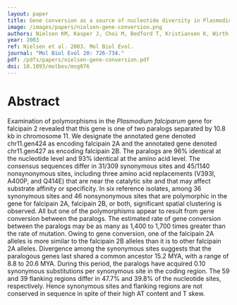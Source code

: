 ```yaml
---
layout: paper
title: Gene conversion as a source of nucleotide diversity in Plasmodium falciparum
image: /images/papers/nielsen-gene-conversion.png
authors: Nielsen KM, Kasper J, Choi M, Bedford T, Kristiansen K, Wirth DF, Volkman SK, Lozovsky ER, Hartl DL.
year: 2003
ref: Nielsen et al. 2003. Mol Biol Evol.
journal: "Mol Biol Evol 20: 726-734."
pdf: /pdfs/papers/nielsen-gene-conversion.pdf
doi: 10.1093/molbev/msg076 
---
```


# Abstract

Examination of polymorphisms in the *Plasmodium falciparum* gene for falcipain 2 revealed that this gene is one of two paralogs separated by 10.8 kb in chromosome 11. We designate the annotated gene denoted chr11.gen424 as encoding falcipain 2A and the annotated gene denoted chr11.gen427 as encoding falcipain 2B. The paralogs are 96% identical at the nucleotide level and 93% identical at the amino acid level. The consensus sequences differ in 31/309 synonymous sites and 45/1140 nonsynonymous sites, including three amino acid replacements (V393I, A400P, and Q414E) that are near the catalytic site and that may affect substrate affinity or specificity. In six reference isolates, among 36 synonymous sites and 46 nonsynonymous sites that are polymorphic in the gene for falcipain 2A, falcipain 2B, or both, significant spatial clustering is observed. All but one of the polymorphisms appear to result from gene conversion between the paralogs. The estimated rate of gene conversion between the paralogs may be as many as 1,400 to 1,700 times greater than the rate of mutation. Owing to gene conversion, one of the falcipain 2A alleles is more similar to the falcipain 2B alleles than it is to other falcipain 2A alleles. Divergence among the synonymous sites suggests that the paralogous genes last shared a common ancestor 15.2 MYA, with a range of 8.8 to 20.6 MYA. During this period, the paralogs have acquired 0.10 synonymous substitutions per synonymous site in the coding region. The 59 and 39 flanking regions differ in 47.7% and 39.8% of the nucleotide sites, respectively. Hence synonymous sites and flanking regions are not conserved in sequence in spite of their high AT content and T skew.